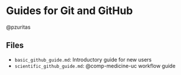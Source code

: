 # Guides for Git and GitHub

@pzuritas

## Files

- `basic_github_guide.md`: Introductory guide for new users
- `scientific_github_guide.md`: @comp-medicine-uc workflow guide

